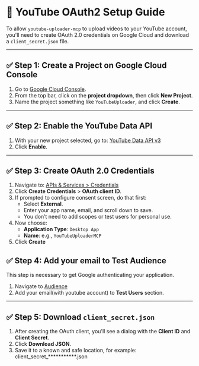 # 🎥 YouTube OAuth2 Setup Guide

To allow `youtube-uploader-mcp` to upload videos to your YouTube account, you'll need to create OAuth 2.0 credentials on Google Cloud and download a `client_secret.json` file.

---

## ✅ Step 1: Create a Project on Google Cloud Console

1. Go to [Google Cloud Console](https://console.cloud.google.com/).
2. From the top bar, click on the **project dropdown**, then click **New Project**.
3. Name the project something like `YouTubeUploader`, and click **Create**.

---

## ✅ Step 2: Enable the YouTube Data API

1. With your new project selected, go to: [YouTube Data API v3](https://console.cloud.google.com/apis/library/youtube.googleapis.com)
2. Click **Enable**.

---

## ✅ Step 3: Create OAuth 2.0 Credentials

1. Navigate to: [APIs & Services > Credentials](https://console.cloud.google.com/apis/credentials)
2. Click **Create Credentials** > **OAuth client ID**.
3. If prompted to configure consent screen, do that first:
   - Select **External**.
   - Enter your app name, email, and scroll down to save.
   - You don’t need to add scopes or test users for personal use.
4. Now choose:
   - **Application Type**: `Desktop App`
   - **Name**: e.g., `YouTubeUploaderMCP`
5. Click **Create**

## ✅ Step 4: Add your email to Test Audience
This step is necessary to get Google authenticating your application.
1. Navigate to [Audience](https://console.cloud.google.com/auth/audience)
2. Add your email(with youtube account) to **Test Users** section.

---

## ✅ Step 5: Download `client_secret.json`

1. After creating the OAuth client, you'll see a dialog with the **Client ID** and **Client Secret**.
2. Click **Download JSON**.
3. Save it to a known and safe location, for example: client_secret_***********.json
